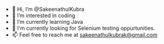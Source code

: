 - 👋 Hi, I’m @SakeenathulKubra
- 👀 I’m interested in coding
- 🌱 I’m currently learning Java
- 💞️ I'm currently looking for Selenium testing oppurtunities.
- 📫 Feel free to reach me at sakeenathulkubrak@gmail.com

<!---
SakeenathulKubra/SakeenathulKubra is a ✨ special ✨ repository because its `README.md` (this file) appears on your GitHub profile.
You can click the Preview link to take a look at your changes.
--->
